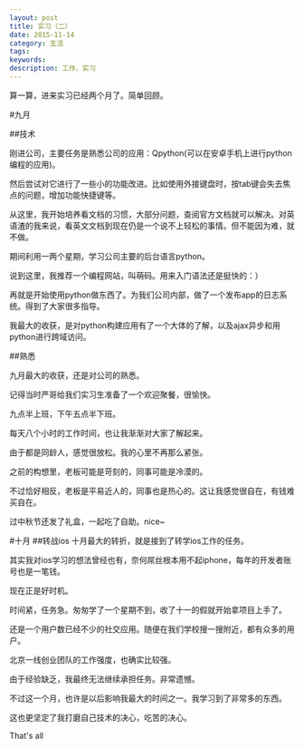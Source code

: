 ```yaml
---
layout: post
title: 实习（二）
date: 2015-11-14
category: 生活
tags: 
keywords: 
description: 工作，实习
---
```

算一算，进来实习已经两个月了。简单回顾。

#九月

##技术

刚进公司，主要任务是熟悉公司的应用：Qpython(可以在安卓手机上进行python编程的应用)。

然后尝试对它进行了一些小的功能改进。比如使用外接键盘时，按tab键会失去焦点的问题，增加功能快捷键等。

从这里，我开始培养看文档的习惯，大部分问题，查阅官方文档就可以解决。对英语渣的我来说，看英文文档到现在仍是一个说不上轻松的事情。但不能因为难，就不做。

期间利用一两个星期，学习公司主要的后台语言python。

说到这里，我推荐一个编程网站，叫萌码。用来入门语法还是挺快的：）

再就是开始使用python做东西了。为我们公司内部，做了一个发布app的日志系统。得到了大家很多指导。

我最大的收获，是对python构建应用有了一个大体的了解，以及ajax异步和用python进行跨域访问。

##熟悉

九月最大的收获，还是对公司的熟悉。

记得当时严哥给我们实习生准备了一个欢迎聚餐，很愉快。

九点半上班，下午五点半下班。

每天八个小时的工作时间，也让我渐渐对大家了解起来。

由于都是同龄人，感觉很放松。我的心里不再那么紧张。

之前的构想里，老板可能是苛刻的，同事可能是冷漠的。

不过恰好相反，老板是平易近人的，同事也是热心的。这让我感觉很自在，有钱难买自在。

过中秋节还发了礼盒，一起吃了自助。nice~

#十月
##转战ios
十月最大的转折，就是接到了转学ios工作的任务。

其实我对ios学习的想法曾经也有，奈何屌丝根本用不起iphone，每年的开发者账号也是一笔钱。

现在正是好时机。

时间紧，任务急。匆匆学了一个星期不到，收了十一的假就开始拿项目上手了。

还是一个用户数已经不少的社交应用。随便在我们学校搜一搜附近，都有众多的用户。

北京一线创业团队的工作强度，也确实比较强。

由于经验缺乏，我最终无法继续承担任务。非常遗憾。

不过这一个月，也许是以后影响我最大的时间之一。我学习到了非常多的东西。

这也更坚定了我打磨自己技术的决心，吃苦的决心。


That's all